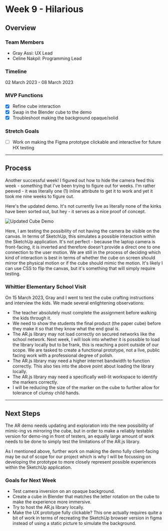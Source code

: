 # Week 9 - Hilarious

## Overview

### Team Members

- Gray Assi: UX Lead
- Celine Nakpil: Programming Lead

### Timeline

02 March 2023 - 08 March 2023

### MVP Functions

- [x] Refine cube interaction
- [x] Swap in the Blender cube to the demo
- [x] Troubleshoot making the background opaque/solid

### Stretch Goals
- [ ] Work on making the Figma prototype clickable and interactive for future HX testing

---

## Process

Another successful week! I figured out how to hide the camera feed this week - something that I've been trying to figure out for weeks. I'm rather peeved - it was literally one (1) inline attribute to get it to work and yet it took me nine weeks to figure out.

Here's the updated demo. It's not currently live as literally none of the kinks have been sorted out, but hey - it serves as a nice proof of concept.

![Updated Cube Demo](img/blender-cube-demo.gif)

Here, I am testing the possibility of not having the camera be visible on the canvas. In terms of SketchUp, this simulates a possible interaction within the SketchUp application. It's not perfect - because the laptop camera is front-facing, it is inverted and therefore doesn't provide a direct one to one connection to the user motion. We are still in the process of deciding which kind of interaction is best in terms of whether the cube on screen should mirror the physical motion or if the cube should mimic the motion. It's likely I can use CSS to flip the canvas, but it's something that will simply require testing.

### Whittier Elementary School Visit

On 15 March 2023, Gray and I went to test the cube crafting instructions and interview the kids. We made several enlightening observations:

- The teacher absolutely must complete the assignment before walking the kids through it.
- We need to show the students the final product (the paper cube) before they make it so that they know what the end goal is.
- The AR.js library may not load correctly on secured networks like the school network. Next week, I will look into whether it is possible to load the library locally but to be frank, this is reaching a point outside of our scope. We are tasked to create a functional prototype, not a live, public facing work with a professional degree of polish. 
- The AR.js library may need a higher internet bandwidth to function correctly. This also ties into the above point about loading the library locally.
- The AR.js library may need a specifically well-lit workspace to identify the markers correctly. 
- I will be reducing the size of the marker on the cube to further allow for tolerance of clumsy child hands.

---

## Next Steps

The AR demo needs updating and exploration into the new possibility of mimic-ing vs mirroring the cube, but in order to make a reliably testable version for demo-ing in front of testers, an equally large amount of work needs to be done to simply test the limitations of the AR.js library. 

As I mentioned above, further work on making the demo fully client-facing may be out of scope for our project which is why I will be focussing on developing the prototype to more closely represent possible experiences within the SketchUp application.

### Goals for Next Week

- Test camera inversion on an opaque background.
- Create a cube in Blender that matches the letter rotation on the cube to make the experience more immersive.
- Try to host the AR.js library locally.
- Make the UX prototype fully clickable? This one actually requires quite a bit of work in terms of recreating the SketchUp browser version in figma instead of using a static picture to simulate the background.
